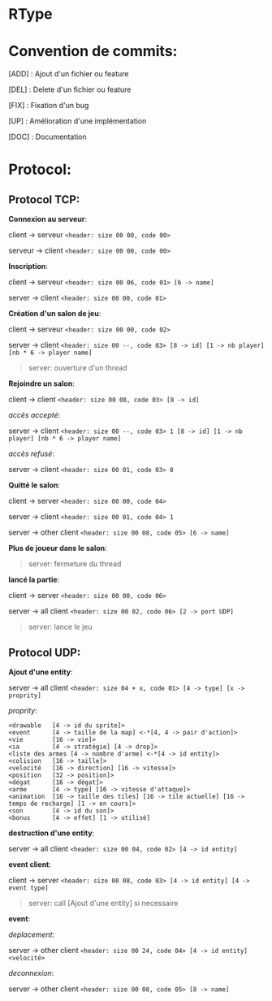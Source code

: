 # RType

# Convention de commits:
[ADD] : Ajout d'un fichier ou feature

[DEL] : Delete d'un fichier ou feature

[FIX] : Fixation d'un bug

[UP] : Amélioration d'une implémentation

[DOC] : Documentation

# Protocol:
## Protocol TCP:

**Connexion au serveur**:

client -> serveur `<header: size 00 00, code 00>`

serveur -> client `<header: size 00 00, code 00>`

**Inscription**:

client -> serveur `<header: size 00 06, code 01> [6 -> name]`

server -> client `<header: size 00 00, code 01>`

**Création d'un salon de jeu**:

client -> serveur `<header: size 00 00, code 02>`

server -> client `<header: size 00 --, code 03> [8 -> id] [1 -> nb player] [nb * 6 -> player name]`

> server: ouverture d'un thread

**Rejoindre un salon**:

client -> client `<header: size 00 08, code 03> [8 -> id]`

*accès accepté*:

server -> client `<header: size 00 --, code 03> 1 [8 -> id] [1 -> nb player] [nb * 6 -> player name]`

*accès refusé*:

server -> client `<header: size 00 01, code 03> 0`

**Quitté le salon**:

client -> server  `<header: size 00 00, code 04>`

server -> client `<header: size 00 01, code 04> 1`

server -> other client `<header: size 00 08, code 05> [6 -> name]`

**Plus de joueur dans le salon**:

> server:  fermeture du thread

**lancé la partie**:

client -> server `<header: size 00 00, code 06>`

server -> all client `<header: size 00 02, code 06> [2 -> port UDP]`

> server: lance le jeu

## Protocol UDP:

**Ajout d'une entity**:

server -> all client    `<header: size 04 + x, code 01> [4 -> type] [x -> proprity]`

*proprity*:

    <drawable   [4 -> id du sprite]>
    <event      [4 -> taille de la map] <-*[4, 4 -> pair d'action]>
    <vie        [16 -> vie]>
    <ia         [4 -> stratégie] [4 -> drop]>
    <liste des armes [4 -> nombre d'arme] <-*[4 -> id entity]>
    <colision   [16 -> taille]>
    <velocité   [16 -> direction] [16 -> vitesse]>
    <position   [32 -> position]>
    <dégat      [16 -> dégat]>
    <arme       [4 -> type] [16 -> vitesse d'attaque]>
    <animation  [16 -> taille des tiles] [16 -> tile actuelle] [16 -> temps de recharge] [1 -> en cours]>
    <son        [4 -> id du son]>
    <bonus      [4 -> effet] [1 -> utilisé]

**destruction d'une entity**:

server -> all client `<header: size 00 04, code 02> [4 -> id entity]`

**event client**:

client -> server `<header: size 00 08, code 03> [4 -> id entity] [4 -> event type]`

> server: call [Ajout d'une entity] si necessaire

**event**:

*deplacement*:

server -> other client  `<header: size 00 24, code 04> [4 -> id entity] <velocité>`

*deconnexion*:

server -> other client  `<header: size 00 08, code 05> [8 -> name]`
